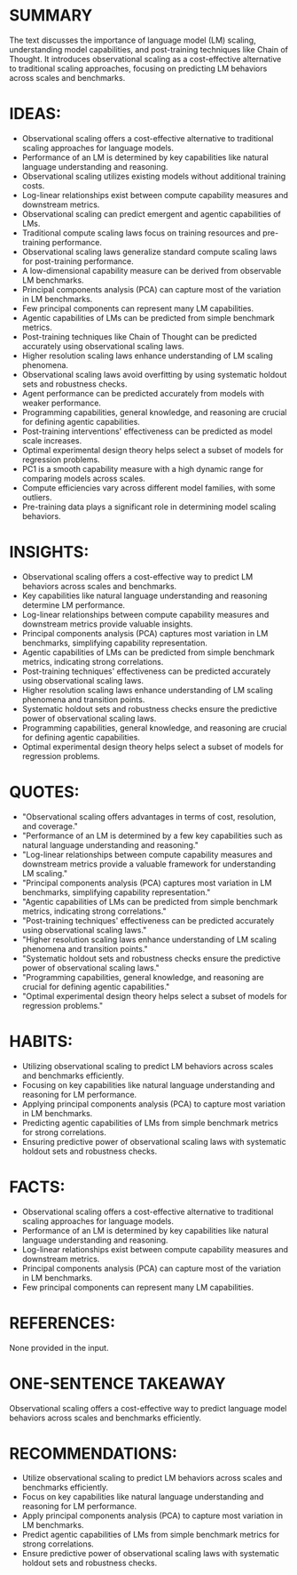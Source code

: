 # SUMMARY
The text discusses the importance of language model (LM) scaling, understanding model capabilities, and post-training techniques like Chain of Thought. It introduces observational scaling as a cost-effective alternative to traditional scaling approaches, focusing on predicting LM behaviors across scales and benchmarks.

# IDEAS:
- Observational scaling offers a cost-effective alternative to traditional scaling approaches for language models.
- Performance of an LM is determined by key capabilities like natural language understanding and reasoning.
- Observational scaling utilizes existing models without additional training costs.
- Log-linear relationships exist between compute capability measures and downstream metrics.
- Observational scaling can predict emergent and agentic capabilities of LMs.
- Traditional compute scaling laws focus on training resources and pre-training performance.
- Observational scaling laws generalize standard compute scaling laws for post-training performance.
- A low-dimensional capability measure can be derived from observable LM benchmarks.
- Principal components analysis (PCA) can capture most of the variation in LM benchmarks.
- Few principal components can represent many LM capabilities.
- Agentic capabilities of LMs can be predicted from simple benchmark metrics.
- Post-training techniques like Chain of Thought can be predicted accurately using observational scaling laws.
- Higher resolution scaling laws enhance understanding of LM scaling phenomena.
- Observational scaling laws avoid overfitting by using systematic holdout sets and robustness checks.
- Agent performance can be predicted accurately from models with weaker performance.
- Programming capabilities, general knowledge, and reasoning are crucial for defining agentic capabilities.
- Post-training interventions' effectiveness can be predicted as model scale increases.
- Optimal experimental design theory helps select a subset of models for regression problems.
- PC1 is a smooth capability measure with a high dynamic range for comparing models across scales.
- Compute efficiencies vary across different model families, with some outliers.
- Pre-training data plays a significant role in determining model scaling behaviors.

# INSIGHTS:
- Observational scaling offers a cost-effective way to predict LM behaviors across scales and benchmarks.
- Key capabilities like natural language understanding and reasoning determine LM performance.
- Log-linear relationships between compute capability measures and downstream metrics provide valuable insights.
- Principal components analysis (PCA) captures most variation in LM benchmarks, simplifying capability representation.
- Agentic capabilities of LMs can be predicted from simple benchmark metrics, indicating strong correlations.
- Post-training techniques' effectiveness can be predicted accurately using observational scaling laws.
- Higher resolution scaling laws enhance understanding of LM scaling phenomena and transition points.
- Systematic holdout sets and robustness checks ensure the predictive power of observational scaling laws.
- Programming capabilities, general knowledge, and reasoning are crucial for defining agentic capabilities.
- Optimal experimental design theory helps select a subset of models for regression problems.

# QUOTES:
- "Observational scaling offers advantages in terms of cost, resolution, and coverage."
- "Performance of an LM is determined by a few key capabilities such as natural language understanding and reasoning."
- "Log-linear relationships between compute capability measures and downstream metrics provide a valuable framework for understanding LM scaling."
- "Principal components analysis (PCA) captures most variation in LM benchmarks, simplifying capability representation."
- "Agentic capabilities of LMs can be predicted from simple benchmark metrics, indicating strong correlations."
- "Post-training techniques' effectiveness can be predicted accurately using observational scaling laws."
- "Higher resolution scaling laws enhance understanding of LM scaling phenomena and transition points."
- "Systematic holdout sets and robustness checks ensure the predictive power of observational scaling laws."
- "Programming capabilities, general knowledge, and reasoning are crucial for defining agentic capabilities."
- "Optimal experimental design theory helps select a subset of models for regression problems."

# HABITS:
- Utilizing observational scaling to predict LM behaviors across scales and benchmarks efficiently.
- Focusing on key capabilities like natural language understanding and reasoning for LM performance.
- Applying principal components analysis (PCA) to capture most variation in LM benchmarks.
- Predicting agentic capabilities of LMs from simple benchmark metrics for strong correlations.
- Ensuring predictive power of observational scaling laws with systematic holdout sets and robustness checks.

# FACTS:
- Observational scaling offers a cost-effective alternative to traditional scaling approaches for language models.
- Performance of an LM is determined by key capabilities like natural language understanding and reasoning.
- Log-linear relationships exist between compute capability measures and downstream metrics.
- Principal components analysis (PCA) can capture most of the variation in LM benchmarks.
- Few principal components can represent many LM capabilities.

# REFERENCES:
None provided in the input.

# ONE-SENTENCE TAKEAWAY
Observational scaling offers a cost-effective way to predict language model behaviors across scales and benchmarks efficiently.

# RECOMMENDATIONS:
- Utilize observational scaling to predict LM behaviors across scales and benchmarks efficiently.
- Focus on key capabilities like natural language understanding and reasoning for LM performance.
- Apply principal components analysis (PCA) to capture most variation in LM benchmarks.
- Predict agentic capabilities of LMs from simple benchmark metrics for strong correlations.
- Ensure predictive power of observational scaling laws with systematic holdout sets and robustness checks.